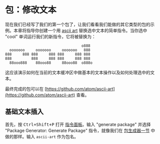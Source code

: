 # 包：修改文本

现在我们已经写了我们的第一个包了，让我们看看我们能做的其它类型的包的示例。本章将指导你创建一个用 [ascii art](https://en.wikipedia.org/wiki/ASCII_art) 替换选中文本的简单指令。当你选中 "cool" 单词运行我们的新指令，它将被替换为：

```
                                   o888
  ooooooo     ooooooo     ooooooo   888
888     888 888     888 888     888 888
888         888     888 888     888 888
  88ooo888    88ooo88     88ooo88  o888o
```

这应该演示如何在当前的文本缓冲区中做基本的文本操作以及如何处理选中的文本。

最终完成的包可以在 [https://github.com/atom/ascii-art](https://github.com/atom/ascii-art) 查看。

## 基础文本插入

首先，按 <kbd>Ctrl+Shift+P</kbd> 打开 [指令面板](https://github.com/atom/command-palette)。输入 "generate package" 并选择 "Package Generator: Generate Package" 指令，就像我们在 [包生成器一节](linux/chapter3/package-word-count?id=包生成器) 中做的那样。输入 `ascii-art` 作为包名。
